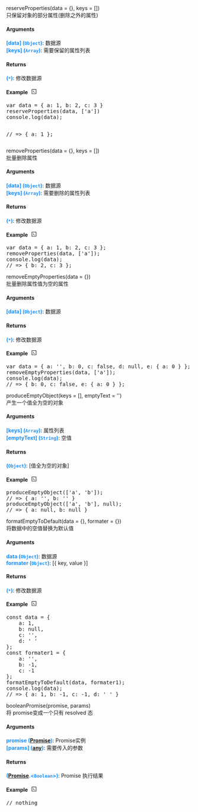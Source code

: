 <div><div id="reserveproperties" class="item-method-name" style="margin-top: -65px; padding-top: 65px;"><div class="item-method-name-area">reserveProperties(data = {}, keys = [])</div></div><div class="item-method-content"><div>只保留对象的部分属性(删除之外的属性)</div><h4>Arguments</h4><div><strong style="color: #1890ff;">[data]</strong><strong style="color: #1890ff;"> (<code>Object</code>)</strong><span>: 数据源</span></div><div><strong style="color: #1890ff;">[keys]</strong><strong style="color: #1890ff;"> (<code>Array</code>)</strong><span>: 需要保留的属性列表</span></div><h4>Returns</h4><span><strong style="color: #1890ff;">(<code>*</code>)</strong><span>: 修改数据源</span></span><h4><span>Example</span><i style="margin-left: 10px; cursor: pointer;" ariaLabel="图标: code" class="anticon anticon-code action-showREPL" data-funcname="reserveProperties" data-example="__@@__var data = { a: 1, b: 2, c: 3 }__@@__reserveProperties(data, [&#39;a&#39;])__@@__console.log(data);__@@____@@__// =&gt; { a: 1 };"><svg viewBox="64 64 896 896" focusable="false" class="" data-icon="code" width="1em" height="1em" fill="currentColor" aria-hidden="true"><path d="M516 673c0 4.4 3.4 8 7.5 8h185c4.1 0 7.5-3.6 7.5-8v-48c0-4.4-3.4-8-7.5-8h-185c-4.1 0-7.5 3.6-7.5 8v48zm-194.9 6.1l192-161c3.8-3.2 3.8-9.1 0-12.3l-192-160.9A7.95 7.95 0 0 0 308 351v62.7c0 2.4 1 4.6 2.9 6.1L420.7 512l-109.8 92.2a8.1 8.1 0 0 0-2.9 6.1V673c0 6.8 7.9 10.5 13.1 6.1zM880 112H144c-17.7 0-32 14.3-32 32v736c0 17.7 14.3 32 32 32h736c17.7 0 32-14.3 32-32V144c0-17.7-14.3-32-32-32zm-40 728H184V184h656v656z"></path></svg></i></h4><div style="display: none;">暂无</div><pre style="">
var data = { a: 1, b: 2, c: 3 }
reserveProperties(data, [&#39;a&#39;])
console.log(data);

// =&gt; { a: 1 };</pre></div></div>
<div><div id="removeproperties" class="item-method-name" style="margin-top: -65px; padding-top: 65px;"><div class="item-method-name-area">removeProperties(data = {}, keys = [])</div></div><div class="item-method-content"><div>批量删除属性</div><h4>Arguments</h4><div><strong style="color: #1890ff;">[data]</strong><strong style="color: #1890ff;"> (<code>Object</code>)</strong><span>: 数据源</span></div><div><strong style="color: #1890ff;">[keys]</strong><strong style="color: #1890ff;"> (<code>Array</code>)</strong><span>: 需要删除的属性列表</span></div><h4>Returns</h4><span><strong style="color: #1890ff;">(<code>*</code>)</strong><span>: 修改数据源</span></span><h4><span>Example</span><i style="margin-left: 10px; cursor: pointer;" ariaLabel="图标: code" class="anticon anticon-code action-showREPL" data-funcname="removeProperties" data-example="__@@__var data = { a: 1, b: 2, c: 3 };__@@__removeProperties(data, [&#39;a&#39;]);__@@__console.log(data);__@@__// =&gt; { b: 2, c: 3 };"><svg viewBox="64 64 896 896" focusable="false" class="" data-icon="code" width="1em" height="1em" fill="currentColor" aria-hidden="true"><path d="M516 673c0 4.4 3.4 8 7.5 8h185c4.1 0 7.5-3.6 7.5-8v-48c0-4.4-3.4-8-7.5-8h-185c-4.1 0-7.5 3.6-7.5 8v48zm-194.9 6.1l192-161c3.8-3.2 3.8-9.1 0-12.3l-192-160.9A7.95 7.95 0 0 0 308 351v62.7c0 2.4 1 4.6 2.9 6.1L420.7 512l-109.8 92.2a8.1 8.1 0 0 0-2.9 6.1V673c0 6.8 7.9 10.5 13.1 6.1zM880 112H144c-17.7 0-32 14.3-32 32v736c0 17.7 14.3 32 32 32h736c17.7 0 32-14.3 32-32V144c0-17.7-14.3-32-32-32zm-40 728H184V184h656v656z"></path></svg></i></h4><div style="display: none;">暂无</div><pre style="">
var data = { a: 1, b: 2, c: 3 };
removeProperties(data, [&#39;a&#39;]);
console.log(data);
// =&gt; { b: 2, c: 3 };</pre></div></div>
<div><div id="removeemptyproperties" class="item-method-name" style="margin-top: -65px; padding-top: 65px;"><div class="item-method-name-area">removeEmptyProperties(data = {})</div></div><div class="item-method-content"><div>批量删除属性值为空的属性</div><h4>Arguments</h4><div><strong style="color: #1890ff;">[data]</strong><strong style="color: #1890ff;"> (<code>Object</code>)</strong><span>: 数据源</span></div><h4>Returns</h4><span><strong style="color: #1890ff;">(<code>*</code>)</strong><span>: 修改数据源</span></span><h4><span>Example</span><i style="margin-left: 10px; cursor: pointer;" ariaLabel="图标: code" class="anticon anticon-code action-showREPL" data-funcname="removeEmptyProperties" data-example="__@@__var data = { a: &#39;&#39;, b: 0, c: false, d: null, e: { a: 0 } };__@@__removeEmptyProperties(data, [&#39;a&#39;]);__@@__console.log(data);__@@__// =&gt; { b: 0, c: false, e: { a: 0 } };"><svg viewBox="64 64 896 896" focusable="false" class="" data-icon="code" width="1em" height="1em" fill="currentColor" aria-hidden="true"><path d="M516 673c0 4.4 3.4 8 7.5 8h185c4.1 0 7.5-3.6 7.5-8v-48c0-4.4-3.4-8-7.5-8h-185c-4.1 0-7.5 3.6-7.5 8v48zm-194.9 6.1l192-161c3.8-3.2 3.8-9.1 0-12.3l-192-160.9A7.95 7.95 0 0 0 308 351v62.7c0 2.4 1 4.6 2.9 6.1L420.7 512l-109.8 92.2a8.1 8.1 0 0 0-2.9 6.1V673c0 6.8 7.9 10.5 13.1 6.1zM880 112H144c-17.7 0-32 14.3-32 32v736c0 17.7 14.3 32 32 32h736c17.7 0 32-14.3 32-32V144c0-17.7-14.3-32-32-32zm-40 728H184V184h656v656z"></path></svg></i></h4><div style="display: none;">暂无</div><pre style="">
var data = { a: &#39;&#39;, b: 0, c: false, d: null, e: { a: 0 } };
removeEmptyProperties(data, [&#39;a&#39;]);
console.log(data);
// =&gt; { b: 0, c: false, e: { a: 0 } };</pre></div></div>
<div><div id="produceemptyobject" class="item-method-name" style="margin-top: -65px; padding-top: 65px;"><div class="item-method-name-area">produceEmptyObject(keys = [], emptyText = '')</div></div><div class="item-method-content"><div>产生一个值全为空的对象</div><h4>Arguments</h4><div><strong style="color: #1890ff;">[keys]</strong><strong style="color: #1890ff;"> (<code>Array</code>)</strong><span>: 属性列表</span></div><div><strong style="color: #1890ff;">[emptyText]</strong><strong style="color: #1890ff;"> (<code>String</code>)</strong><span>: 空值</span></div><h4>Returns</h4><span><strong style="color: #1890ff;">(<code>Object</code>)</strong><span>: [值全为空的对象]</span></span><h4><span>Example</span><i style="margin-left: 10px; cursor: pointer;" ariaLabel="图标: code" class="anticon anticon-code action-showREPL" data-funcname="produceEmptyObject" data-example="__@@__produceEmptyObject([&#39;a&#39;, &#39;b&#39;]);__@@__// =&gt; { a: &#39;&#39;, b: &#39;&#39; }__@@__produceEmptyObject([&#39;a&#39;, &#39;b&#39;], null);__@@__// =&gt; { a: null, b: null }"><svg viewBox="64 64 896 896" focusable="false" class="" data-icon="code" width="1em" height="1em" fill="currentColor" aria-hidden="true"><path d="M516 673c0 4.4 3.4 8 7.5 8h185c4.1 0 7.5-3.6 7.5-8v-48c0-4.4-3.4-8-7.5-8h-185c-4.1 0-7.5 3.6-7.5 8v48zm-194.9 6.1l192-161c3.8-3.2 3.8-9.1 0-12.3l-192-160.9A7.95 7.95 0 0 0 308 351v62.7c0 2.4 1 4.6 2.9 6.1L420.7 512l-109.8 92.2a8.1 8.1 0 0 0-2.9 6.1V673c0 6.8 7.9 10.5 13.1 6.1zM880 112H144c-17.7 0-32 14.3-32 32v736c0 17.7 14.3 32 32 32h736c17.7 0 32-14.3 32-32V144c0-17.7-14.3-32-32-32zm-40 728H184V184h656v656z"></path></svg></i></h4><div style="display: none;">暂无</div><pre style="">
produceEmptyObject([&#39;a&#39;, &#39;b&#39;]);
// =&gt; { a: &#39;&#39;, b: &#39;&#39; }</pre><pre style="margin-top: -16px; border-top: 1px solid #fff;">
produceEmptyObject([&#39;a&#39;, &#39;b&#39;], null);
// =&gt; { a: null, b: null }</pre></div></div>
<div><div id="formatemptytodefault" class="item-method-name" style="margin-top: -65px; padding-top: 65px;"><div class="item-method-name-area">formatEmptyToDefault(data = {}, formater = {})</div></div><div class="item-method-content"><div>将数据中的空值替换为默认值</div><h4>Arguments</h4><div><strong style="color: #1890ff;">data</strong><strong style="color: #1890ff;"> (<code>Object</code>)</strong><span>: 数据源</span></div><div><strong style="color: #1890ff;">formater</strong><strong style="color: #1890ff;"> (<code>Object</code>)</strong><span>: [{ key, value }]</span></div><h4>Returns</h4><span><strong style="color: #1890ff;">(<code>*</code>)</strong><span>: 修改数据源</span></span><h4><span>Example</span><i style="margin-left: 10px; cursor: pointer;" ariaLabel="图标: code" class="anticon anticon-code action-showREPL" data-funcname="formatEmptyToDefault" data-example="__@@__const data = {__@@__    a: 1,__@@__    b: null,__@@__    c: &#39;&#39;,__@@__    d: &#39; &#39;__@@__};__@@__const formater1 = {__@@__    a: &#39;&#39;,__@@__    b: -1,__@@__    c: -1__@@__};__@@__formatEmptyToDefault(data, formater1);__@@__console.log(data);__@@__// =&gt; { a: 1, b: -1, c: -1, d: &#39; &#39; }"><svg viewBox="64 64 896 896" focusable="false" class="" data-icon="code" width="1em" height="1em" fill="currentColor" aria-hidden="true"><path d="M516 673c0 4.4 3.4 8 7.5 8h185c4.1 0 7.5-3.6 7.5-8v-48c0-4.4-3.4-8-7.5-8h-185c-4.1 0-7.5 3.6-7.5 8v48zm-194.9 6.1l192-161c3.8-3.2 3.8-9.1 0-12.3l-192-160.9A7.95 7.95 0 0 0 308 351v62.7c0 2.4 1 4.6 2.9 6.1L420.7 512l-109.8 92.2a8.1 8.1 0 0 0-2.9 6.1V673c0 6.8 7.9 10.5 13.1 6.1zM880 112H144c-17.7 0-32 14.3-32 32v736c0 17.7 14.3 32 32 32h736c17.7 0 32-14.3 32-32V144c0-17.7-14.3-32-32-32zm-40 728H184V184h656v656z"></path></svg></i></h4><div style="display: none;">暂无</div><pre style="">
const data = {
    a: 1,
    b: null,
    c: &#39;&#39;,
    d: &#39; &#39;
};
const formater1 = {
    a: &#39;&#39;,
    b: -1,
    c: -1
};
formatEmptyToDefault(data, formater1);
console.log(data);
// =&gt; { a: 1, b: -1, c: -1, d: &#39; &#39; }</pre></div></div>
<div><div id="booleanpromise" class="item-method-name" style="margin-top: -65px; padding-top: 65px;"><div class="item-method-name-area">booleanPromise(promise, params)</div></div><div class="item-method-content"><div>将 promise变成一个只有 resolved 态</div><h4>Arguments</h4><div><strong style="color: #1890ff;">promise</strong><strong style="color: #1890ff;"> (<a href="Promise.html">Promise</a>)</strong><span>: Promise实例</span></div><div><strong style="color: #1890ff;">[params]</strong><strong style="color: #1890ff;"> (<a href="any.html">any</a>)</strong><span>: 需要传入的参数</span></div><h4>Returns</h4><span><strong style="color: #1890ff;">(<a href="Promise.html">Promise</a>.&lt;<code>Boolean</code>&gt;)</strong><span>: Promise 执行结果</span></span><h4><span>Example</span><i style="margin-left: 10px; cursor: pointer;" ariaLabel="图标: code" class="anticon anticon-code action-showREPL" data-funcname="booleanPromise" data-example="__@@__// nothing"><svg viewBox="64 64 896 896" focusable="false" class="" data-icon="code" width="1em" height="1em" fill="currentColor" aria-hidden="true"><path d="M516 673c0 4.4 3.4 8 7.5 8h185c4.1 0 7.5-3.6 7.5-8v-48c0-4.4-3.4-8-7.5-8h-185c-4.1 0-7.5 3.6-7.5 8v48zm-194.9 6.1l192-161c3.8-3.2 3.8-9.1 0-12.3l-192-160.9A7.95 7.95 0 0 0 308 351v62.7c0 2.4 1 4.6 2.9 6.1L420.7 512l-109.8 92.2a8.1 8.1 0 0 0-2.9 6.1V673c0 6.8 7.9 10.5 13.1 6.1zM880 112H144c-17.7 0-32 14.3-32 32v736c0 17.7 14.3 32 32 32h736c17.7 0 32-14.3 32-32V144c0-17.7-14.3-32-32-32zm-40 728H184V184h656v656z"></path></svg></i></h4><div style="display: none;">暂无</div><pre style="">
// nothing</pre></div></div>